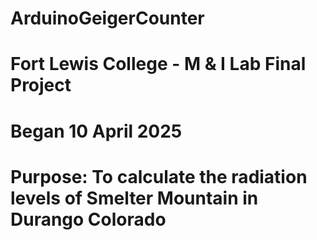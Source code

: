 # ArduinoGeigerCounter
# Fort Lewis College - M & I Lab Final Project
# Began 10 April 2025
# Purpose: To calculate the radiation levels of Smelter Mountain in Durango Colorado
